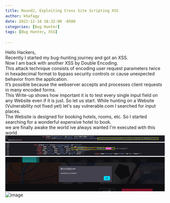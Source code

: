 ```yaml
---
title: Round2, Exploiting Cross Site Scripting XSS
author: khafagy
date: 2022-12-10 18:32:00 -0500
categories: [Bug Hunter]
tags: [Bug Hunter, XSS]

---
```

Hello Hackers,<br>
Recently I started my bug-hunting journey and got an XSS.<br>
Now I am back with another XSS by Double Encoding. <br>
This attack technique consists of encoding user request parameters twice in hexadecimal
format to bypass security controls or cause unexpected behavior from the application. <br>
It’s possible because the webserver accepts and processes client requests in many encoded forms. <br>
This Write-up shows how important it is to test every single input field on any Website even if it is just. So let us start. 
While hunting on a Website (Vulnerability not fixed yet) let's say vulnerable.com I searched for input places. <br>
The Website is designed for booking hotels, rooms, etc. So I started searching for a wonderful expensive hotel to book.<br> 
we are finally awake the world ive always wanted I'm executed with this world <br>
![image](https://raw.githubusercontent.com/5afagy/5afagy.github.io/main/assets/image/image17.png)
<br>
![image](https://raw.githubusercontent.com/5afagy/5afagy.github.io/main/assets/image/image18.png)
<br>
![image](https://raw.githubusercontent.com/5afagy/5afagy.github.io/main/assets/image/image16.png)
<br>
![image](https://giffiles.alphacoders.com/206/206739.gif)
